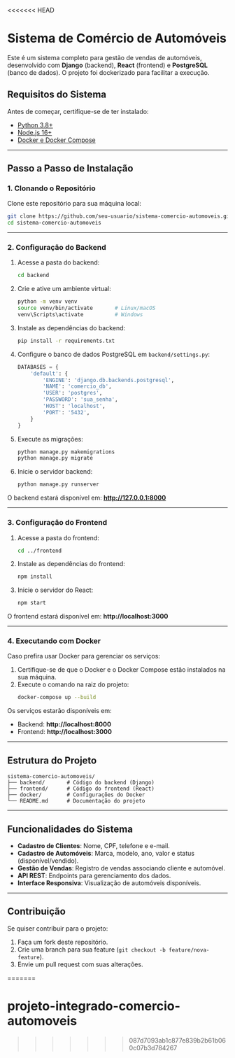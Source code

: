 <<<<<<< HEAD

# **Sistema de Comércio de Automóveis**

Este é um sistema completo para gestão de vendas de automóveis, desenvolvido com **Django** (backend), **React** (frontend) e **PostgreSQL** (banco de dados). O projeto foi dockerizado para facilitar a execução.

## **Requisitos do Sistema**
Antes de começar, certifique-se de ter instalado:
- [Python 3.8+](https://www.python.org/downloads/)
- [Node.js 16+](https://nodejs.org/)
- [Docker e Docker Compose](https://docs.docker.com/get-docker/)

---

## **Passo a Passo de Instalação**

### **1. Clonando o Repositório**
Clone este repositório para sua máquina local:
```bash
git clone https://github.com/seu-usuario/sistema-comercio-automoveis.git
cd sistema-comercio-automoveis
```

---

### **2. Configuração do Backend**

1. Acesse a pasta do backend:
   ```bash
   cd backend
   ```

2. Crie e ative um ambiente virtual:
   ```bash
   python -m venv venv
   source venv/bin/activate       # Linux/macOS
   venv\Scripts\activate          # Windows
   ```

3. Instale as dependências do backend:
   ```bash
   pip install -r requirements.txt
   ```

4. Configure o banco de dados PostgreSQL em `backend/settings.py`:
   ```python
   DATABASES = {
       'default': {
           'ENGINE': 'django.db.backends.postgresql',
           'NAME': 'comercio_db',
           'USER': 'postgres',
           'PASSWORD': 'sua_senha',
           'HOST': 'localhost',
           'PORT': '5432',
       }
   }
   ```

5. Execute as migrações:
   ```bash
   python manage.py makemigrations
   python manage.py migrate
   ```

6. Inicie o servidor backend:
   ```bash
   python manage.py runserver
   ```

O backend estará disponível em: **http://127.0.0.1:8000**

---

### **3. Configuração do Frontend**

1. Acesse a pasta do frontend:
   ```bash
   cd ../frontend
   ```

2. Instale as dependências do frontend:
   ```bash
   npm install
   ```

3. Inicie o servidor do React:
   ```bash
   npm start
   ```

O frontend estará disponível em: **http://localhost:3000**

---

### **4. Executando com Docker**

Caso prefira usar Docker para gerenciar os serviços:

1. Certifique-se de que o Docker e o Docker Compose estão instalados na sua máquina.
2. Execute o comando na raiz do projeto:
   ```bash
   docker-compose up --build
   ```

Os serviços estarão disponíveis em:
- Backend: **http://localhost:8000**
- Frontend: **http://localhost:3000**

---

## **Estrutura do Projeto**

```
sistema-comercio-automoveis/
├── backend/       # Código do backend (Django)
├── frontend/      # Código do frontend (React)
├── docker/        # Configurações do Docker
└── README.md      # Documentação do projeto
```

---

## **Funcionalidades do Sistema**

- **Cadastro de Clientes**: Nome, CPF, telefone e e-mail.
- **Cadastro de Automóveis**: Marca, modelo, ano, valor e status (disponível/vendido).
- **Gestão de Vendas**: Registro de vendas associando cliente e automóvel.
- **API REST**: Endpoints para gerenciamento dos dados.
- **Interface Responsiva**: Visualização de automóveis disponíveis.

---

## **Contribuição**
Se quiser contribuir para o projeto:
1. Faça um fork deste repositório.
2. Crie uma branch para sua feature (`git checkout -b feature/nova-feature`).
3. Envie um pull request com suas alterações.


=======
# projeto-integrado-comercio-automoveis
>>>>>>> 087d7093ab1c877e839b2b61b060c07b3d784267
